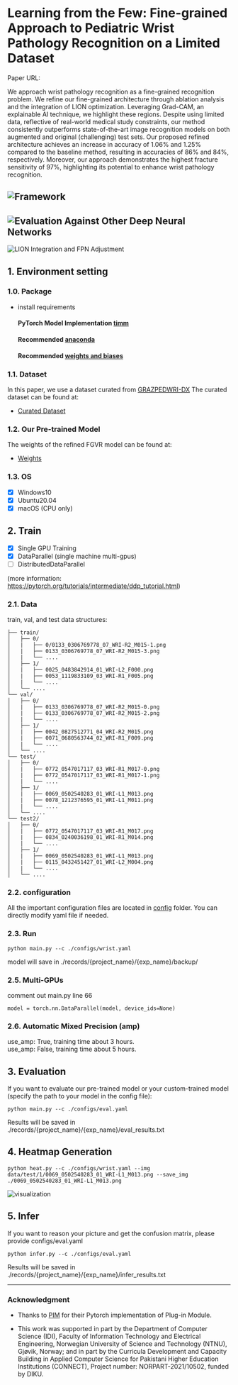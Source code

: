 # Learning from the Few: Fine-grained Approach to Pediatric Wrist Pathology Recognition on a Limited Dataset

Paper URL: 

We approach wrist pathology recognition as a fine-grained recognition problem. We refine our fine-grained architecture through ablation analysis and the integration of LION optimization. Leveraging Grad-CAM, an explainable AI technique, we highlight these regions. Despite using limited data, reflective of real-world medical study constraints, our method consistently outperforms state-of-the-art image recognition models on both augmented and original (challenging) test sets. Our proposed refined architecture achieves an increase in accuracy of 1.06% and 1.25% compared to the baseline method, resulting in accuracies of 86% and 84%, respectively. Moreover, our approach demonstrates the highest fracture sensitivity of 97%, highlighting its potential to enhance wrist pathology recognition.

![Framework](./imgs/architecture.png)
--------------------------------------------
![Evaluation Against Other Deep Neural Networks](./imgs/results.png)
--------------------------------------------
![LION Integration and FPN Adjustment](./imgs/lion_integration.png)

## 1. Environment setting 

### 1.0. Package
* install requirements
    
    #### PyTorch Model Implementation [timm](https://github.com/rwightman/pytorch-image-models)
    #### Recommended [anaconda](https://www.anaconda.com/products/distribution)
    #### Recommended [weights and biases](https://wandb.ai/site)

### 1.1. Dataset
In this paper, we use a dataset curated from [GRAZPEDWRI-DX](https://www.nature.com/articles/s41597-022-01328-z)
The curated dataset can be found at:
* [Curated Dataset](https://figshare.com/s/eb452d2fb36b8ae523c6)

### 1.2. Our Pre-trained Model

The weights of the refined FGVR model can be found at:
* [Weights](https://figshare.com/s/d7c612c26b8a6b51fbe1)

### 1.3. OS
- [x] Windows10
- [x] Ubuntu20.04
- [x] macOS (CPU only)

## 2. Train
- [x] Single GPU Training
- [x] DataParallel (single machine multi-gpus)
- [ ] DistributedDataParallel

(more information: https://pytorch.org/tutorials/intermediate/ddp_tutorial.html)

### 2.1. Data
train, val, and test data structures:  
```
├── train/
│   ├── 0/
│   |   ├── 0/0133_0306769778_07_WRI-R2_M015-1.png
│   |   ├── 0133_0306769778_07_WRI-R2_M015-3.png
│   |   └── ....
│   ├── 1/
│   |   ├── 0025_0483842914_01_WRI-L2_F000.png
│   |   ├── 0053_1119833109_03_WRI-R1_F005.png
│   |   └── ....
│   └── ....
└── val/
│   ├── 0/
│   |   ├── 0133_0306769778_07_WRI-R2_M015-0.png
│   |   ├── 0133_0306769778_07_WRI-R2_M015-2.png
│   |   └── ....
│   ├── 1/
│   |   ├── 0042_0827512771_04_WRI-R2_M015.png
│   |   ├── 0071_0680563744_02_WRI-R1_F009.png
│   |   └── ....
│   └── ....
└── test/
│   ├── 0/
│   |   ├── 0772_0547017117_03_WRI-R1_M017-0.png
│   |   ├── 0772_0547017117_03_WRI-R1_M017-1.png
│   |   └── ....
│   ├── 1/
│   |   ├── 0069_0502540283_01_WRI-L1_M013.png
│   |   ├── 0078_1212376595_01_WRI-L1_M011.png
│   |   └── ....
│   └── ....
└── test2/
│   ├── 0/
│   |   ├── 0772_0547017117_03_WRI-R1_M017.png
│   |   ├── 0834_0240036198_01_WRI-R1_M014.png
│   |   └── ....
│   ├── 1/
│   |   ├── 0069_0502540283_01_WRI-L1_M013.png
│   |   ├── 0115_0432451427_01_WRI-L2_M004.png
│   |   └── ....
│   └── ....
```

### 2.2. configuration
All the important configuration files are located in [config](./configs/) folder. You can directly modify yaml file if needed.

### 2.3. Run
```
python main.py --c ./configs/wrist.yaml
```
model will save in ./records/{project_name}/{exp_name}/backup/


### 2.5. Multi-GPUs
comment out main.py line 66
```
model = torch.nn.DataParallel(model, device_ids=None)
```

### 2.6.  Automatic Mixed Precision (amp)
use_amp: True, training time about 3 hours.  
use_amp: False, training time about 5 hours.  

## 3. Evaluation
If you want to evaluate our pre-trained model or your custom-trained model (specify the path to your model in the config file):

```
python main.py --c ./configs/eval.yaml
```

Results will be saved in ./records/{project_name}/{exp_name}/eval_results.txt

## 4. Heatmap Generation
```
python heat.py --c ./configs/wrist.yaml --img data/test/1/0069_0502540283_01_WRI-L1_M013.png --save_img ./0069_0502540283_01_WRI-L1_M013.png
```
![visualization](./imgs/heatmaps.png)

## 5. Infer
If you want to reason your picture and get the confusion matrix, please provide configs/eval.yaml 
```
python infer.py --c ./configs/eval.yaml
```
Results will be saved in ./records/{project_name}/{exp_name}/infer_results.txt

- - - - - - 

### Acknowledgment

* Thanks to [PIM](https://github.com/chou141253/FGVC-PIM) for their Pytorch implementation of Plug-in Module.

* This work was supported in part by the Department of Computer Science (IDI), Faculty of Information Technology and Electrical Engineering, Norwegian University of Science and Technology (NTNU), Gjøvik, Norway; and in part by the Curricula Development and Capacity Building in Applied Computer Science for Pakistani Higher Education Institutions (CONNECT), Project number: NORPART-2021/10502, funded by DIKU.
